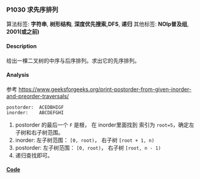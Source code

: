 ### P1030 求先序排列

算法标签: **字符串**, **树形结构**, **深度优先搜索,DFS**, **递归**
其他标签: **NOIp普及组**, **2001(或之前)**


#### Description

给出一棵二叉树的中序与后序排列。求出它的先序排列。

#### Analysis

参考 https://www.geeksforgeeks.org/print-postorder-from-given-inorder-and-preorder-traversals/

```
postorder:  ACEDBHIGF
inorder:    ABCDEFGHI
```
1. postorder 的最后一个 `F` 是根， 在 inorder里面找到 索引为 `root=5`，确定左子树和右子树范围。
2. inorder: 左子树范围： `[0, root)`， 右子树 `[root + 1, n)`
3. postorder: 左子树范围： `[0, root)`， 右子树 `[root, n - 1)`
4. 递归查找即可。


#### [Code](../cpp/p1030.cpp) 

